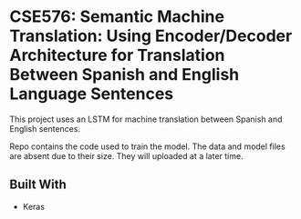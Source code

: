 # CSE576: Semantic Machine Translation: Using Encoder/Decoder Architecture for Translation Between Spanish and English Language Sentences

This project uses an LSTM for machine translation between Spanish and English sentences.

Repo contains the code used to train the model. The data and model files are absent due to their size. They will uploaded at a later time.

## Built With

* Keras

